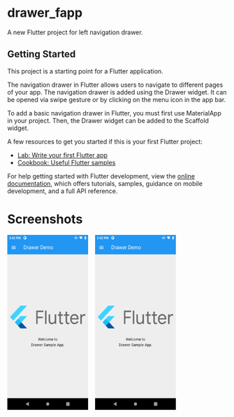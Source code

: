 # drawer_fapp

A new Flutter project for left navigation drawer.


## Getting Started

This project is a starting point for a Flutter application.

The navigation drawer in Flutter allows users to navigate to different pages of your app. The navigation drawer is added using the Drawer widget. It can be opened via swipe gesture or by clicking on the menu icon in the app bar.

To add a basic navigation drawer in Flutter, you must first use MaterialApp in your project. Then, the Drawer widget can be added to the Scaffold widget.


A few resources to get you started if this is your first Flutter project:

- [Lab: Write your first Flutter app](https://docs.flutter.dev/get-started/codelab)
- [Cookbook: Useful Flutter samples](https://docs.flutter.dev/cookbook)

For help getting started with Flutter development, view the
[online documentation](https://docs.flutter.dev/), which offers tutorials,
samples, guidance on mobile development, and a full API reference.



# Screenshots
<img src="https://github.com/GurpreetAndroid/navigation_drawer_flutter/blob/master/screenshots/Screenshot_1.png" width="185" height="400">&nbsp;&nbsp;&nbsp;&nbsp;<img src="https://github.com/GurpreetAndroid/navigation_drawer_flutter/blob/master/screenshots/Screenshot_1.png" width="185" height="400"> 

